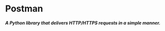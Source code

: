 # Postman
<h5><em>A Python library that delivers HTTP/HTTPS requests in a simple manner.</em></h5>
<center><img scr='Postman.jpeg' /></center>
